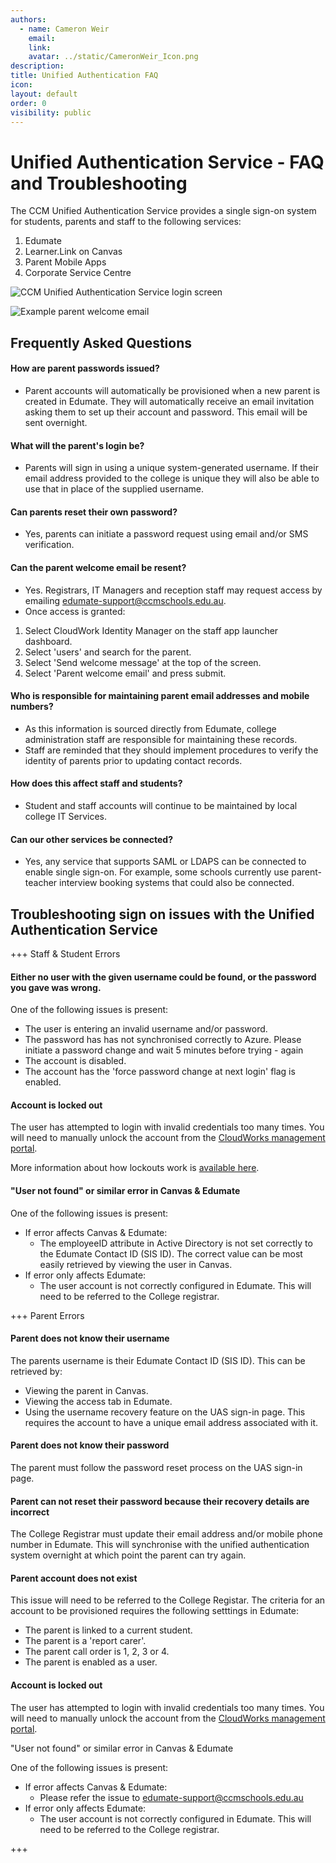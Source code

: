 ```yaml
---
authors:
  - name: Cameron Weir
    email: 
    link: 
    avatar: ../static/CameronWeir_Icon.png
description: 
title: Unified Authentication FAQ
icon: 
layout: default
order: 0
visibility: public
---
```

# Unified Authentication Service - FAQ and Troubleshooting

The CCM Unified Authentication Service provides a single sign-on system for students, parents and staff to the following services:

1. Edumate
2. Learner.Link on Canvas​​​​​​​​​​​​​​
3. Parent Mobile Apps
4. Corporate Service Centre

![CCM Unified Authentication Service login screen](../static/CorporateSystems/UnifiedAuthenticationFAQ/Unified_Authentication_FAQ_-_Login_Screen.png "CCM Unified Authentication Service login screen")

![Example parent welcome email](../static/CorporateSystems/UnifiedAuthenticationFAQ/Unified_Authentication_FAQ_-_Welcome_Email.png "Example parent welcome email")

## Frequently Asked Questions

#### How are parent passwords issued?
- Parent accounts will automatically be provisioned when a new parent is created in Edumate. They will automatically receive an email invitation asking them to set up their account and password. This email will be sent overnight.

#### What will the parent's login be?
- Parents will sign in using a unique system-generated username. If their email address provided to the college is unique they will also be able to use that in place of the supplied username.

#### Can parents reset their own password?
- Yes, parents can initiate a password request using email and/or SMS verification.

#### Can the parent welcome email be resent?
- Yes. Registrars, IT Managers and reception staff may request access by emailing edumate-support@ccmschools.edu.au.
- Once access is granted:
1. Select CloudWork Identity Manager on the staff app launcher dashboard.
2. Select 'users' and search for the parent.
3. Select 'Send welcome message' at the top of the screen.
4. Select 'Parent welcome email' and press submit.

#### Who is responsible for maintaining parent email addresses and mobile numbers?
- As this information is sourced directly from Edumate, college administration staff are responsible for maintaining these records.
- Staff are reminded that they should implement procedures to verify the identity of parents prior to updating contact records.

#### How does this affect staff and students?
- Student and staff accounts will continue to be maintained by local college IT Services.

#### Can our other services be connected?
- Yes, any service that supports SAML or LDAPS can be connected to enable single sign-on. For example, some schools currently use parent-teacher interview booking systems that could also be connected.

## Troubleshooting sign on issues with the Unified Authentication Service

+++ Staff & Student Errors
#### Either no user with the given username could be found, or the password you gave was wrong.

One of the following issues is present:
- The user is entering an invalid username and/or password.
- The password has has not synchronised correctly to Azure. Please initiate a password change and wait 5 minutes before trying - again
- The account is disabled.
- The account has the 'force password change at next login' flag is enabled​​​​​​​​​​​​​​.

#### Account is locked out

The user has attempted to login with invalid credentials too many times. You will need to manually unlock the account from the [CloudWorks management portal​​​​​​​](http://ccmschools.cloudworkengine.net/).

More information about how lockouts work is [available here](https://wiki.studentnet.net/index.php?title=Staggered_Logins).

#### "User not found" or similar error in Canvas & Edumate

One of the following issues is present:
- If error affects Canvas & Edumate: 
	+ The employeeID attribute in Active Directory is not set correctly to the Edumate Contact ID (SIS ID). The correct value can be most easily retrieved by viewing the user in Canvas.
- If error only affects Edumate: 
	+ The user account is not correctly configured in Edumate. This will need to be referred to the College registrar.

+++ Parent Errors

#### Parent does not know their username

The parents username is their Edumate Contact ID (SIS ID). This can be retrieved by:
- Viewing the parent in Canvas.
- Viewing the access tab in Edumate.
- Using the username recovery feature on the UAS sign-in page. This requires the account to have a unique email address associated with it.

#### Parent does not know their password

The parent must follow the password reset process on the UAS sign-in page.

#### Parent can not reset their password because their recovery details are incorrect

The College Registrar must update their email address and/or mobile phone number in Edumate. This will synchronise with the unified authentication system overnight at which point the parent can try again.

#### Parent account does not exist

This issue will need to be referred to the College Registar. The criteria for an account to be provisioned requires the following setttings in Edumate:
- The parent is linked to a current student.
- The parent is a 'report carer'.
- The parent call order is 1, 2, 3 or 4.
- The parent is enabled as a user.

#### Account is locked out

The user has attempted to login with invalid credentials too many times. You will need to manually unlock the account from the [CloudWorks management portal​​​​​​​](http://ccmschools.cloudworkengine.net/)​​​​​​​.

"User not found" or similar error in Canvas & Edumate

One of the following issues is present:
- If error affects Canvas & Edumate:
	+ Please refer the issue to edumate-support@ccmschools.edu.au
- If error only affects Edumate:
	+ The user account is not correctly configured in Edumate. This will need to be referred to the College registrar.

+++